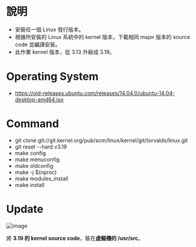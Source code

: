 # 說明
* 安裝任一個 Linux 發行版本。
* 根據所安裝的 Linux 系統中的 kernel 版本，下載相同 major 版本的 source code 並編譯安裝。
* 此作業 kernel 版本，從 3.13 升級成 3.19。

# Operating System
* https://old-releases.ubuntu.com/releases/14.04.0/ubuntu-14.04-desktop-amd64.iso

# Command
* git clone git://git.kernel.org/pub/scm/linux/kernel/git/torvalds/linux.git
* git reset --hard v3.19
* make config
* make menuconfig
* make oldconfig
* make -j $(nproc)
* make modules_install
* make install

# Update
![image](https://github.com/yue0211/Linux-Operation-System-Kernel/assets/82385589/4c3b3340-69a4-4f67-bce6-25d423b51432)

將 **3.19 的 kernel source code**，裝在**虛擬機的 /usr/src**。
